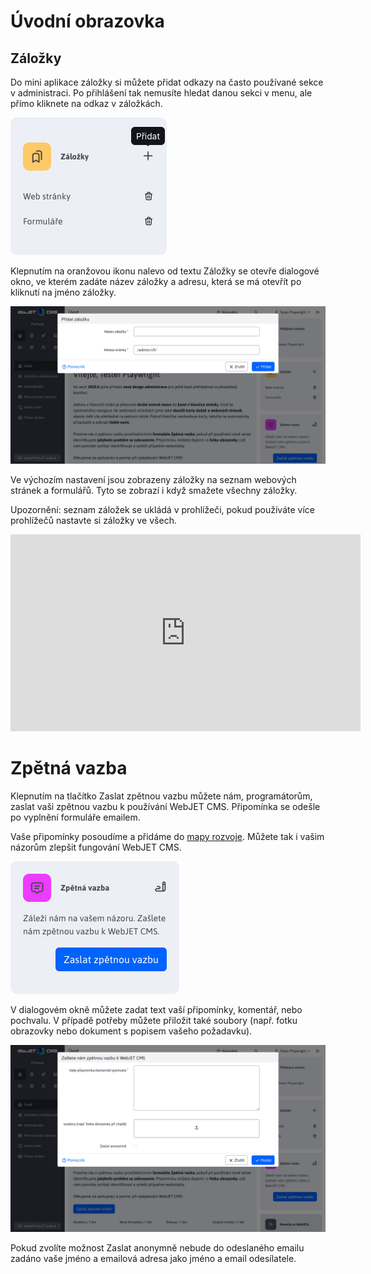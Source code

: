 # Úvodní obrazovka

## Záložky

Do mini aplikace záložky si můžete přidat odkazy na často používané sekce v administraci. Po přihlášení tak nemusíte hledat danou sekci v menu, ale přímo kliknete na odkaz v záložkách.

![](bookmarks.png)

Klepnutím na oranžovou ikonu nalevo od textu Záložky se otevře dialogové okno, ve kterém zadáte název záložky a adresu, která se má otevřít po kliknutí na jméno záložky.

![](bookmarks-modal.png)

Ve výchozím nastavení jsou zobrazeny záložky na seznam webových stránek a formulářů. Tyto se zobrazí i když smažete všechny záložky.

Upozornění: seznam záložek se ukládá v prohlížeči, pokud používáte více prohlížečů nastavte si záložky ve všech.

<div class="video-container">
  <iframe width="560" height="315" src="https://www.youtube.com/embed/G5Ts04jSMX8" title="YouTube video player" frameborder="0" allow="accelerometer; autoplay; clipboard-write; encrypted-media; gyroscope; picture-in-picture" allowfullscreen></iframe>
</div>

# Zpětná vazba

Klepnutím na tlačítko Zaslat zpětnou vazbu můžete nám, programátorům, zaslat vaši zpětnou vazbu k používání WebJET CMS. Připomínka se odešle po vyplnění formuláře emailem.

Vaše připomínky posoudíme a přidáme do [mapy rozvoje](../../ROADMAP.md). Můžete tak i vašim názorům zlepšit fungování WebJET CMS.

![](feedback.png)

V dialogovém okně můžete zadat text vaší připomínky, komentář, nebo pochvalu. V případě potřeby můžete přiložit také soubory (např. fotku obrazovky nebo dokument s popisem vašeho požadavku).

![](feedback-modal.png)

Pokud zvolíte možnost Zaslat anonymně nebude do odeslaného emailu zadáno vaše jméno a emailová adresa jako jméno a email odesílatele.
